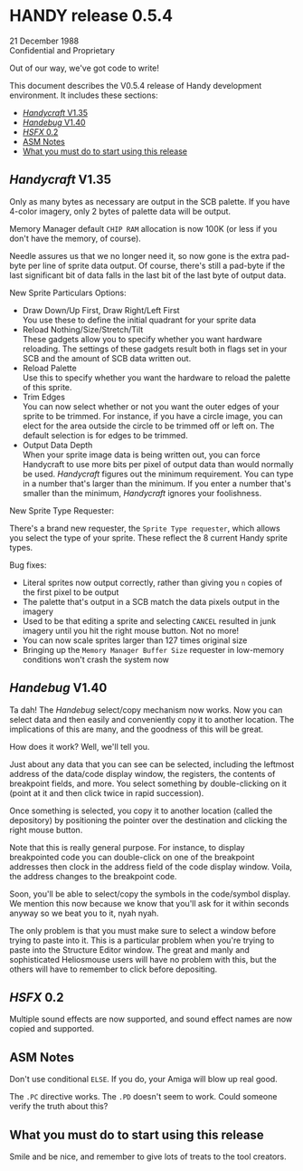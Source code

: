 # HANDY release 0.5.4

21 December 1988  
Confidential and Proprietary

Out of our way, we've got code to write!

This document describes the V0.5.4 release of Handy development environment. It includes these sections:

- [*Handycraft* V1.35](#handycraft-v135)
- [*Handebug* V1.40](#handebug-v140)
- [*HSFX* 0.2](#hsfx-02)
- [ASM Notes](#asm-notes)
- [What you must do to start using this release](#what-you-must-do-to-start-using-this-release)

## *Handycraft* V1.35

Only as many bytes as necessary are output in the SCB palette. If you have 4-color imagery, only 2 bytes of palette data will be output.

Memory Manager default `CHIP RAM` allocation is now 100K (or less if you don't have the memory, of course).

Needle assures us that we no longer need it, so now gone is the extra pad-byte per line of sprite data output. Of course, there's still a pad-byte if the last significant bit of data falls in the last bit of the last byte of output data.

New Sprite Particulars Options:

- Draw Down/Up First, Draw Right/Left First  
  You use these to define the initial quadrant for your sprite data
- Reload Nothing/Size/Stretch/Tilt  
  These gadgets allow you to specify whether you want hardware reloading. The settings of these gadgets result both in flags set in your SCB and the amount of SCB data written out.
- Reload Palette  
  Use this to specify whether you want the hardware to reload the palette of this sprite.
- Trim Edges  
  You can now select whether or not you want the outer edges of your sprite to be trimmed. For instance, if you have a circle image, you can elect for the area outside the circle to be trimmed off or left on. The default selection is for edges to be trimmed. 
- Output Data Depth  
  When your sprite image data is being written out, you can force Handycraft to use more bits per pixel of output data than would normally be used. *Handycraft* figures out the minimum requirement. You can type in a number that's larger than the minimum. If you enter a number that's smaller than the minimum, *Handycraft* ignores your foolishness.

New Sprite Type Requester:

There's a brand new requester, the `Sprite Type requester`, which allows you select the type of your sprite. These reflect the 8 current Handy sprite types.

Bug fixes:

- Literal sprites now output correctly, rather than giving you `n` copies of the first pixel to be output
- The palette that's output in a SCB match the data pixels output in the imagery
- Used to be that editing a sprite and selecting `CANCEL` resulted in junk imagery until you hit the right mouse button. Not no more!
- You can now scale sprites larger than 127 times original size
- Bringing up the `Memory Manager Buffer Size` requester in low-memory conditions won't crash the system now

## *Handebug* V1.40

Ta dah! The *Handebug* select/copy mechanism now works. Now you can select data and then easily and conveniently copy it to another location. The implications of this are many, and the goodness of this will be great.

How does it work? Well, we'll tell you.

Just about any data that you can see can be selected, including the leftmost address of the data/code display window, the registers, the contents of breakpoint fields, and more. You select something by double-clicking on it (point at it and then click twice in rapid succession).

Once something is selected, you copy it to another location (called the depository) by positioning the pointer over the destination and clicking the right mouse button.

Note that this is really general purpose. For instance, to display breakpointed code you can double-click on one of the breakpoint addresses then clock in the address field of the code display window. Voila, the address changes to the breakpoint code.

Soon, you'll be able to select/copy the symbols in the code/symbol display. We mention this now because we know that you'll ask for it within seconds anyway so we beat you to it, nyah nyah.

The only problem is that you must make sure to select a window before trying to paste into it. This is a particular problem when you're trying to paste into the Structure Editor window. The great and manly and sophisticated Heliosmouse users will have no problem with this, but the others will have to remember to click before depositing.

## *HSFX* 0.2

Multiple sound effects are now supported, and sound effect names are now copied and supported.

## ASM Notes

Don't use conditional `ELSE`. If you do, your Amiga will blow up real good.

The `.PC` directive works. The `.PD` doesn't seem to work. Could someone verify the truth about this?

## What you must do to start using this release

Smile and be nice, and remember to give lots of treats to the tool creators.
